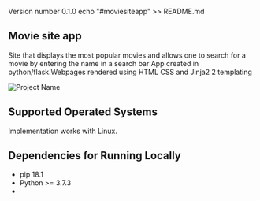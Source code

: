 Version number  0.1.0 
echo "#moviesiteapp" >> README.md
## Movie site app

Site that displays the most popular movies and allows one to search for a movie by entering the name in a search bar
App created in python/flask.Webpages rendered using HTML CSS and Jinja2 2 templating 

![Project Name](https://user-images.githubusercontent.com/67350852/123563921-4dc04300-d785-11eb-87a3-7369ae234e4a.gif)

## Supported Operated Systems
Implementation works with Linux.

## Dependencies for Running Locally
* pip 18.1
* Python >= 3.7.3
*  




